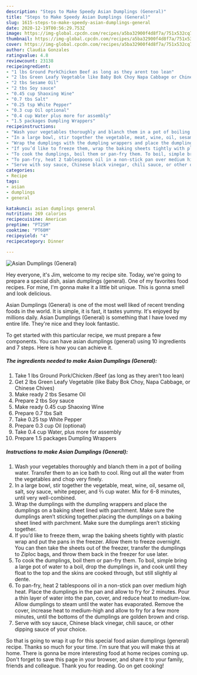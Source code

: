 ```yaml
---
description: "Steps to Make Speedy Asian Dumplings (General)"
title: "Steps to Make Speedy Asian Dumplings (General)"
slug: 1615-steps-to-make-speedy-asian-dumplings-general
date: 2020-12-19T00:56:29.753Z
image: https://img-global.cpcdn.com/recipes/a5ba32900f4d8f7a/751x532cq70/asian-dumplings-general-recipe-main-photo.jpg
thumbnail: https://img-global.cpcdn.com/recipes/a5ba32900f4d8f7a/751x532cq70/asian-dumplings-general-recipe-main-photo.jpg
cover: https://img-global.cpcdn.com/recipes/a5ba32900f4d8f7a/751x532cq70/asian-dumplings-general-recipe-main-photo.jpg
author: Claudia Gonzales
ratingvalue: 4.8
reviewcount: 23138
recipeingredient:
- "1 lbs Ground PorkChicken Beef as long as they arent too lean"
- "2 lbs Green Leafy Vegetable like Baby Bok Choy Napa Cabbage or Chinese Chives"
- "2 tbs Sesame Oil"
- "2 tbs Soy sauce"
- "0.45 cup Shaoxing Wine"
- "0.7 tbs Salt"
- "0.25 tsp White Pepper"
- "0.3 cup Oil optional"
- "0.4 cup Water plus more for assembly"
- "1.5 packages Dumpling Wrappers"
recipeinstructions:
- "Wash your vegetables thoroughly and blanch them in a pot of boiling water. Transfer them to an ice bath to cool. Ring out all the water from the vegetables and chop very finely."
- "In a large bowl, stir together the vegetable, meat, wine, oil, sesame oil, salt, soy sauce, white pepper, and ⅔ cup water. Mix for 6-8 minutes, until very well-combined."
- "Wrap the dumplings with the dumpling wrappers and place the dumplings on a baking sheet lined with parchment. Make sure the dumplings aren’t sticking together.placing the dumplings on a baking sheet lined with parchment. Make sure the dumplings aren’t sticking together."
- "If you’d like to freeze them, wrap the baking sheets tightly with plastic wrap and put the pans in the freezer. Allow them to freeze overnight. You can then take the sheets out of the freezer, transfer the dumplings to Ziploc bags, and throw them back in the freezer for use later."
- "To cook the dumplings, boil them or pan-fry them. To boil, simple bring a large pot of water to a boil, drop the dumplings in, and cook until they float to the top and the skins are cooked through, but still slightly al dente."
- "To pan-fry, heat 2 tablespoons oil in a non-stick pan over medium high heat. Place the dumplings in the pan and allow to fry for 2 minutes. Pour a thin layer of water into the pan, cover, and reduce heat to medium-low. Allow dumplings to steam until the water has evaporated. Remove the cover, increase heat to medium-high and allow to fry for a few more minutes, until the bottoms of the dumplings are golden brown and crisp."
- "Serve with soy sauce, Chinese black vinegar, chili sauce, or other dipping sauce of your choice."
categories:
- Recipe
tags:
- asian
- dumplings
- general

katakunci: asian dumplings general 
nutrition: 269 calories
recipecuisine: American
preptime: "PT25M"
cooktime: "PT60M"
recipeyield: "4"
recipecategory: Dinner

---
```



![Asian Dumplings (General)](https://img-global.cpcdn.com/recipes/a5ba32900f4d8f7a/751x532cq70/asian-dumplings-general-recipe-main-photo.jpg)

Hey everyone, it's Jim, welcome to my recipe site. Today, we're going to prepare a special dish, asian dumplings (general). One of my favorites food recipes. For mine, I'm gonna make it a little bit unique. This is gonna smell and look delicious.



Asian Dumplings (General) is one of the most well liked of recent trending foods in the world. It is simple, it is fast, it tastes yummy. It's enjoyed by millions daily. Asian Dumplings (General) is something that I have loved my entire life. They're nice and they look fantastic.


To get started with this particular recipe, we must prepare a few components. You can have asian dumplings (general) using 10 ingredients and 7 steps. Here is how you can achieve it.

<!--inarticleads1-->

##### The ingredients needed to make Asian Dumplings (General):

1. Take 1 lbs Ground Pork/Chicken /Beef (as long as they aren’t too lean)
1. Get 2 lbs Green Leafy Vegetable (like Baby Bok Choy, Napa Cabbage, or Chinese Chives)
1. Make ready 2 tbs Sesame Oil
1. Prepare 2 tbs Soy sauce
1. Make ready 0.45 cup Shaoxing Wine
1. Prepare 0.7 tbs Salt
1. Take 0.25 tsp White Pepper
1. Prepare 0.3 cup Oil (optional)
1. Take 0.4 cup Water, plus more for assembly
1. Prepare 1.5 packages Dumpling Wrappers




<!--inarticleads2-->

##### Instructions to make Asian Dumplings (General):

1. Wash your vegetables thoroughly and blanch them in a pot of boiling water. Transfer them to an ice bath to cool. Ring out all the water from the vegetables and chop very finely.
1. In a large bowl, stir together the vegetable, meat, wine, oil, sesame oil, salt, soy sauce, white pepper, and ⅔ cup water. Mix for 6-8 minutes, until very well-combined.
1. Wrap the dumplings with the dumpling wrappers and place the dumplings on a baking sheet lined with parchment. Make sure the dumplings aren’t sticking together.placing the dumplings on a baking sheet lined with parchment. Make sure the dumplings aren’t sticking together.
1. If you’d like to freeze them, wrap the baking sheets tightly with plastic wrap and put the pans in the freezer. Allow them to freeze overnight. You can then take the sheets out of the freezer, transfer the dumplings to Ziploc bags, and throw them back in the freezer for use later.
1. To cook the dumplings, boil them or pan-fry them. To boil, simple bring a large pot of water to a boil, drop the dumplings in, and cook until they float to the top and the skins are cooked through, but still slightly al dente.
1. To pan-fry, heat 2 tablespoons oil in a non-stick pan over medium high heat. Place the dumplings in the pan and allow to fry for 2 minutes. Pour a thin layer of water into the pan, cover, and reduce heat to medium-low. Allow dumplings to steam until the water has evaporated. Remove the cover, increase heat to medium-high and allow to fry for a few more minutes, until the bottoms of the dumplings are golden brown and crisp.
1. Serve with soy sauce, Chinese black vinegar, chili sauce, or other dipping sauce of your choice.




So that is going to wrap it up for this special food asian dumplings (general) recipe. Thanks so much for your time. I'm sure that you will make this at home. There is gonna be more interesting food at home recipes coming up. Don't forget to save this page in your browser, and share it to your family, friends and colleague. Thank you for reading. Go on get cooking!
